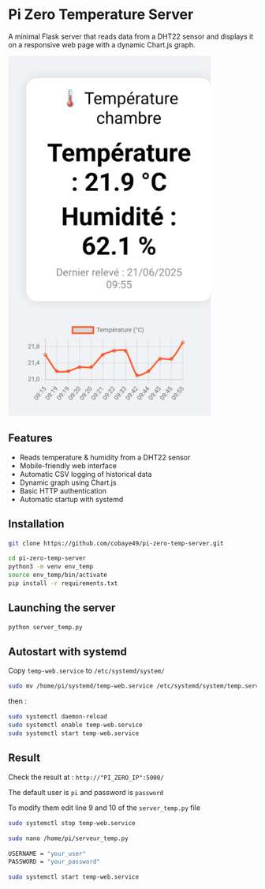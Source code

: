 # Pi Zero Temperature Server

A minimal Flask server that reads data from a DHT22 sensor and displays it on a responsive web page with a dynamic Chart.js graph.

![Screenshot](Screenshot.png)


## Features

- Reads temperature & humidity from a DHT22 sensor
- Mobile-friendly web interface
- Automatic CSV logging of historical data
- Dynamic graph using Chart.js
- Basic HTTP authentication
- Automatic startup with systemd

## Installation

```bash
git clone https://github.com/cobaye49/pi-zero-temp-server.git
```

```bash
cd pi-zero-temp-server
python3 -m venv env_temp
source env_temp/bin/activate
pip install -r requirements.txt
```

## Launching the server

```bash
python server_temp.py
```

## Autostart with systemd

Copy `temp-web.service` to `/etc/systemd/system/` 

```bash
sudo mv /home/pi/systemd/temp-web.service /etc/systemd/system/temp.service
```

then :

```bash
sudo systemctl daemon-reload
sudo systemctl enable temp-web.service
sudo systemctl start temp-web.service
```

## Result

Check the result at : `http://"PI_ZERO_IP":5000/` 

The default user is `pi`  and password is `password` 

To modify them edit line 9 and 10 of the `server_temp.py` file

```bash
sudo systemctl stop temp-web.service
```

```bash
sudo nano /home/pi/serveur_temp.py
```

```bash
USERNAME = "your_user"
PASSWORD = "your_password"
```

```bash
sudo systemctl start temp-web.service
```
